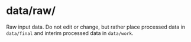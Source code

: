 # data/raw/

Raw input data. Do not edit or change, but rather place processed data in `data/final` and interim processed data in `data/work`.
